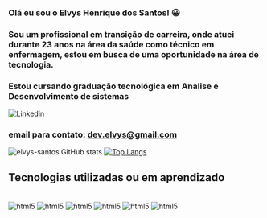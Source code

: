  ### Olá eu sou o Elvys Henrique dos Santos! 😀
### Sou um profissional em transição de carreira, onde atuei durante 23 anos na área da saúde como técnico em enfermagem, estou em busca de uma oportunidade na área de tecnologia.
### Estou cursando  graduação tecnológica em Analise e Desenvolvimento de sistemas



[![Linkedin](https://img.shields.io/badge/LinkedIn-0077B5?style=for-the-badge&logo=linkedin&logoColor=white)](https://www.linkedin.com/in/elvys-henrique-dos-santos-9b7a99241/)

### email para contato: dev.elvys@gmail.com

![elvys-santos GitHub stats](https://github-readme-stats.vercel.app/api?username=elvys-santos&show_icons=true&theme=radical)
[![Top Langs](https://github-readme-stats.vercel.app/api/top-langs/?username=elvys-santos)](https://github.com/anuraghazra/github-readme-stats)

## Tecnologias utilizadas ou em aprendizado 

<div style="display: inline_block"><br/>
<img align= "center" alt="html5" src="https://img.shields.io/badge/HTML5-E34F26?style=for-the-badge&logo=html5&logoColor=white"/>
<img align= "center" alt="html5" src="https://img.shields.io/badge/CSS3-1572B6?style=for-the-badge&logo=css3&logoColor=white"/>
<img align= "center" alt="html5" src="https://img.shields.io/badge/JavaScript-323330?style=for-the-badge&logo=javascript&logoColor=F7DF1E"/>
<img align= "center" alt="html5" src="https://img.shields.io/badge/C-00599C?style=for-the-badge&logo=c&logoColor=white"/>
<img align= "center" alt="html5" src="https://img.shields.io/badge/MySQL-00000F?style=for-the-badge&logo=mysql&logoColor=white"/>
<img align= "center" alt="html5" src="https://img.shields.io/badge/PostgreSQL-316192?style=for-the-badge&logo=postgresql&logoColor=white"/> 
                                      


